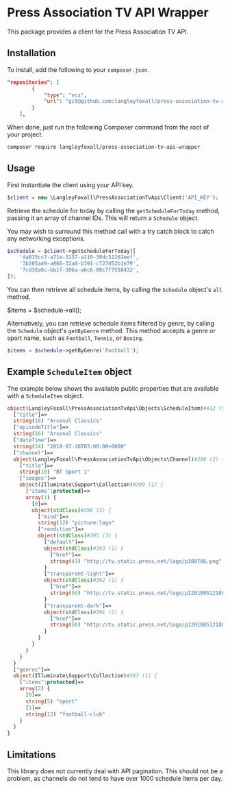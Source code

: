 # Press Association TV API Wrapper

This package provides a client for the Press Association TV API.

## Installation

To install, add the following to your `composer.json`.

```json
"repositories": [
        {
            "type": "vcs",
            "url": "git@github.com:langleyfoxall/press-association-tv-api-wrapper.git"
        }
    ],
```

When done, just run the following Composer command from the root of your project.

```bash
composer require langleyfoxall/press-association-tv-api-wrapper
```

## Usage

First instantiate the client using your API key.

```php
$client = new \LangleyFoxall\PressAssociationTvApi\Client('API_KEY');
```

Retrieve the schedule for today by calling the `getScheduleForToday` method, passing it an array of channel IDs. This will return a `Schedule` object.

You may wish to surround this method call with a try catch block to catch any networking exceptions.

```php
$schedule = $client->getScheduleForToday([
    'da015cc7-a71e-3137-a110-30dc51262eef',
    '3b205a49-a866-32a0-b391-c727d52b1e79',
    '7cd38a6c-bb1f-306a-a6c6-00c7f7558432',
]);
```

You can then retrieve all schedule items, by calling the `Schedule` object's `all` method.

$items = $schedule->all();

Alternatively, you can retrieve schedule items filtered by genre, by calling the `Schedule` object's `getByGenre` method.
This method accepts a genre or sport name, such as `Football`, `Tennis`, or `Boxing`.

```php
$items = $schedule->getByGenre('Football');
```

## Example `ScheduleItem` object

The example below shows the available public properties that are available with a `ScheduleItem` object.

```php
object(LangleyFoxall\PressAssociationTvApi\Objects\ScheduleItem)#412 (5) {
  ["title"]=>
  string(16) "Arsenal Classics"
  ["episodeTitle"]=>
  string(16) "Arsenal Classics"
  ["dateTime"]=>
  string(24) "2018-07-26T03:00:00+0000"
  ["channel"]=>
  object(LangleyFoxall\PressAssociationTvApi\Objects\Channel)#398 (2) {
    ["title"]=>
    string(10) "BT Sport 1"
    ["images"]=>
    object(Illuminate\Support\Collection)#399 (1) {
      ["items":protected]=>
      array(1) {
        [0]=>
        object(stdClass)#396 (2) {
          ["kind"]=>
          string(12) "picture:logo"
          ["rendition"]=>
          object(stdClass)#395 (3) {
            ["default"]=>
            object(stdClass)#393 (1) {
              ["href"]=>
              string(43) "http://tv.static.press.net/logo/p388706.png"
            }
            ["transparent-light"]=>
            object(stdClass)#392 (1) {
              ["href"]=>
              string(50) "http://tv.static.press.net/logo/p2201805121804.png"
            }
            ["transparent-dark"]=>
            object(stdClass)#391 (1) {
              ["href"]=>
              string(50) "http://tv.static.press.net/logo/p1201805121804.png"
            }
          }
        }
      }
    }
  }
  ["genres"]=>
  object(Illuminate\Support\Collection)#397 (1) {
    ["items":protected]=>
    array(2) {
      [0]=>
      string(5) "sport"
      [1]=>
      string(13) "football-club"
    }
  }
}
```

## Limitations

This library does not currently deal with API pagination. 
This should not be a problem, as channels do not tend to have over 1000 schedule items per day.

